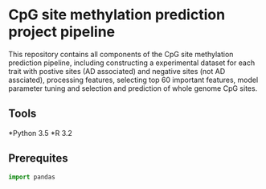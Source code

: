 # CpG site methylation prediction project pipeline 
This repository contains all components of the CpG site methylation prediction pipeline, including constructing a experimental dataset for each trait with postive sites (AD associated) and negative sites (not AD assciated), processing features, selecting top 60 important features, model parameter tuning and selection and prediction of whole genome CpG sites. 
## Tools
*Python 3.5
*R 3.2

## Prerequites

```python
import pandas 
